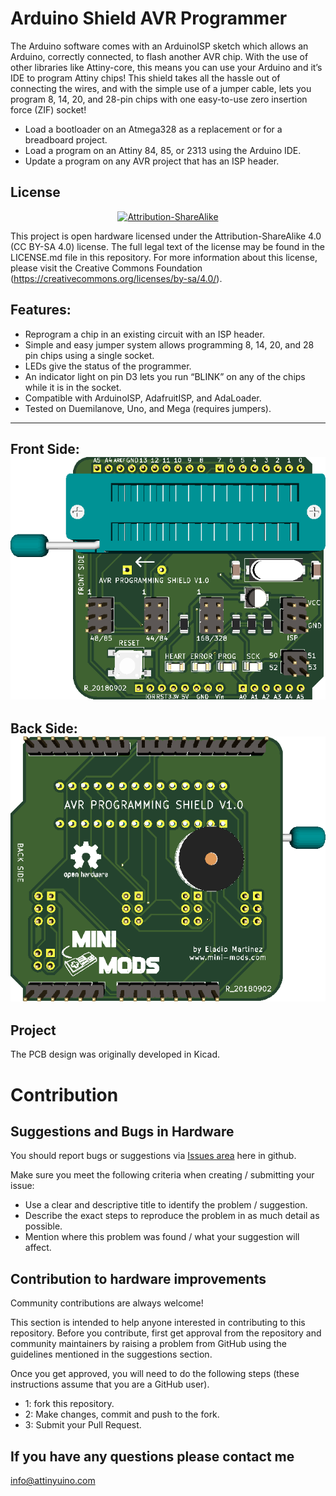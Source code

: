# Arduino Shield AVR Programmer

The Arduino software comes with an ArduinoISP sketch which allows an Arduino, correctly connected, to flash another AVR chip. With the use of other libraries like Attiny-core, this means you can use your Arduino and it’s IDE to program Attiny chips! This shield takes all the hassle out of connecting the wires, and with the simple use of a jumper cable, lets you program 8, 14, 20, and 28-pin chips with one easy-to-use zero insertion force (ZIF) socket!

- Load a bootloader on an Atmega328 as a replacement or for a breadboard project.
- Load a program on an Attiny 84, 85, or 2313 using the Arduino IDE.
- Update a program on any AVR project that has an ISP header.

License
-------
<div align="center"><a rel="license" href="https://creativecommons.org/licenses/by-sa/4.0/"><img alt="Attribution-ShareAlike" style="border-width:0" src="https://licensebuttons.net/l/by-sa/4.0/88x31.png" /></a><br /></div>

This project is open hardware licensed under the Attribution-ShareAlike 4.0 (CC BY-SA 4.0) license. The full legal text of the license may be found in the LICENSE.md file in this repository. For more information about this license, please visit 
the Creative Commons Foundation (https://creativecommons.org/licenses/by-sa/4.0/).

Features:
-------

- Reprogram a chip in an existing circuit with an ISP header.
- Simple and easy jumper system allows programming 8, 14, 20, and 28 pin chips using a single socket.
- LEDs give the status of the programmer.
- An indicator light on pin D3 lets you run “BLINK” on any of the chips while it is in the socket.
- Compatible with ArduinoISP, AdafruitISP, and AdaLoader.
- Tested on Duemilanove, Uno, and Mega (requires jumpers).

----------
Front Side:
![Arduino Shield AVR Programmer Front Side](pictures/front_bw.png)
----------
Back Side:
![Arduino Shield AVR Programmer Back Side](pictures/back_bw.png)
----------

Project
-------

The PCB design was originally developed in Kicad.

# Contribution

## Suggestions and Bugs in Hardware

You should report bugs or suggestions via [Issues area](https://github.com/mafe72/Arduino-Shield-AVR-Programmer/issues) here in github.

Make sure you meet the following criteria when creating / submitting your issue:

- Use a clear and descriptive title to identify the problem / suggestion.
- Describe the exact steps to reproduce the problem in as much detail as possible.
- Mention where this problem was found / what your suggestion will affect.

## Contribution to hardware improvements

Community contributions are always welcome!

This section is intended to help anyone interested in contributing to this repository.
Before you contribute, first get approval from the repository and community maintainers by raising a problem from GitHub using the guidelines mentioned in the suggestions section.
 
Once you get approved, you will need to do the following steps (these instructions assume that you are a GitHub user).

- 1: fork this repository.
- 2: Make changes, commit and push to the fork.
- 3: Submit your Pull Request.

## If you have any questions please contact me

info@attinyuino.com